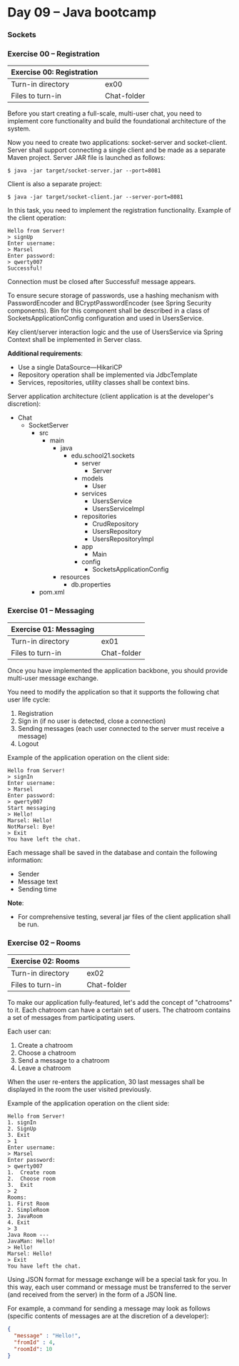 # Day 09 – Java bootcamp
### Sockets

### Exercise 00 – Registration

Exercise 00: Registration ||
---|---
Turn-in directory	| ex00
Files to turn-in |	Chat-folder

Before you start creating a full-scale, multi-user chat, you need to implement core functionality and build the foundational architecture of the system.

Now you need to create two applications: socket-server and socket-client. Server shall support connecting a single client and be made as a separate Maven project. Server JAR file is launched as follows:
```
$ java -jar target/socket-server.jar --port=8081
```

Client is also a separate project:
```
$ java -jar target/socket-client.jar --server-port=8081
```

In this task, you need to implement the registration functionality. Example of the client operation:
```
Hello from Server!
> signUp
Enter username:
> Marsel
Enter password:
> qwerty007
Successful!
```

Connection must be closed after Successful! message appears.

To ensure secure storage of passwords, use a hashing mechanism with PasswordEncoder and BCryptPasswordEncoder (see Spring Security components). Bin for this component shall be described in a class of SocketsApplicationConfig configuration and used in UsersService.

Key client/server interaction logic and the use of UsersService via Spring Context shall be implemented in Server class.

**Additional requirements**:
- Use a single DataSource—HikariCP
- Repository operation shall be implemented via JdbcTemplate
- Services, repositories, utility classes shall be context bins.

Server application architecture (client application is at the developer's discretion):

- Chat
    - SocketServer
        - src
            - main
                - java
                    - edu.school21.sockets
                        - server
                            -	Server
                        - models
                            -	User
                        - services
                            - UsersService
                            - UsersServiceImpl
                        - repositories
                            - CrudRepository
                            - UsersRepository
                            - UsersRepositoryImpl
                        - app
                            - Main
                        - config
                            - SocketsApplicationConfig
                - resources
                    - db.properties
        - pom.xml

### Exercise 01 – Messaging

Exercise 01: Messaging ||
---|---
Turn-in directory |	ex01
Files to turn-in |	Chat-folder

Once you have implemented the application backbone, you should provide multi-user message exchange.

You need to modify the application so that it supports the following chat user life cycle:
1. Registration
2. Sign in (if no user is detected, close a connection)
3. Sending messages (each user connected to the server must receive a message)
4. Logout

Example of the application operation on the client side:
```
Hello from Server!
> signIn
Enter username:
> Marsel
Enter password:
> qwerty007
Start messaging
> Hello!
Marsel: Hello!
NotMarsel: Bye!
> Exit
You have left the chat.
```
Each message shall be saved in the database and contain the following information:
- Sender
- Message text
- Sending time

**Note**:
- For comprehensive testing, several jar files of the client application shall be run.

### Exercise 02 – Rooms

Exercise 02: Rooms ||
---|---
Turn-in directory |	ex02
Files to turn-in |	Chat-folder

To make our application fully-featured, let's add the concept of "chatrooms" to it. Each chatroom can have a certain set of users. The chatroom contains a set of messages from participating users.

Each user can:
1.	Create a chatroom
2.	Choose a chatroom
3.	Send a message to a chatroom
4.	Leave a chatroom

When the user re-enters the application, 30 last messages shall be displayed in the room the user visited previously.

Example of the application operation on the client side:
```
Hello from Server!
1. signIn
2. SignUp
3. Exit
> 1
Enter username:
> Marsel
Enter password:
> qwerty007
1.	Create room
2.	Choose room
3.	Exit
> 2
Rooms:
1. First Room
2. SimpleRoom
3. JavaRoom
4. Exit
> 3
Java Room ---
JavaMan: Hello!
> Hello!
Marsel: Hello!
> Exit
You have left the chat.
```

Using JSON format for message exchange will be a special task for you. In this way, each user command or message must be transferred to the server (and received from the server) in the form of a JSON line.

For example, a command for sending a message may look as follows (specific contents of messages are at the discretion of a developer):
```JSON
{
  "message" : "Hello!",
  "fromId" : 4,
  "roomId": 10
}
```
